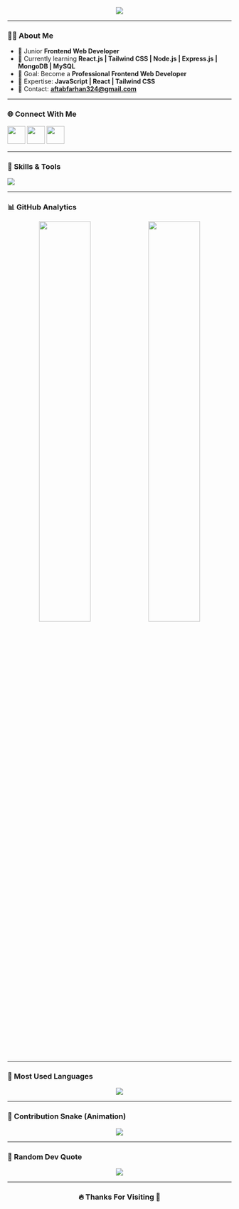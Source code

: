 <!-- Banner / Header -->
<p align="center">
  <img src="https://readme-typing-svg.demolab.com?font=Fira+Code&size=28&pause=1000&color=00C2FF&center=true&vCenter=true&width=650&lines=Hi+%F0%9F%91%8B%2C+I'm+Aftab+Farhan;Full+Stack+Web+Developer;JavaScript+%7C+Node.js+%7C+React+%7C+SQL+%26+MongoDB;Welcome+to+my+GitHub+Profile+💙">
</p>

---

### 👨‍💻 About Me  
- 🚀 Junior **Frontend Web Developer**
- 🌱 Currently learning **React.js | Tailwind CSS | Node.js | Express.js | MongoDB | MySQL**
- 🎯 Goal: Become a **Professional Frontend Web Developer**
- 💬 Expertise: **JavaScript | React | Tailwind CSS**
- 📧 Contact: **aftabfarhan324@gmail.com**


---

### 🌐 Connect With Me  
<p align="left">
<a href="https://facebook.com/" target="_blank"><img width="40px" src="https://skillicons.dev/icons?i=facebook" /></a>
<a href="https://linkedin.com/" target="_blank"><img width="40px" src="https://skillicons.dev/icons?i=linkedin" /></a>
<a href="mailto:aftabfarhan324@gmail.com"><img width="40px" src="https://skillicons.dev/icons?i=gmail" /></a>
</p>

---

### 🧠 Skills & Tools  
<p>
<img src="https://skillicons.dev/icons?i=html,css,js,react,tailwind,nodejs,express,mongodb,mysql,git,github,vscode,postman,figma" />
</p>

---

### 📊 GitHub Analytics  
<p align="center">
  <img width="48%" src="https://github-readme-stats.vercel.app/api?username=aftabfarhanarko&show_icons=true&theme=tokyonight&hide_border=true" />
  <img width="48%" src="https://github-readme-streak-stats.herokuapp.com/?user=aftabfarhanarko&theme=tokyonight&hide_border=true" />
</p>

---

### 🚀 Most Used Languages  
<p align="center">
  <img src="https://github-readme-stats.vercel.app/api/top-langs/?username=aftabfarhanarko&layout=compact&theme=tokyonight&hide_border=true" />
</p>

---

### 🐍 Contribution Snake (Animation)  
<p align="center">
  <img src="https://github.com/aftabfarhanarko/aftabfarhanarko/blob/output/github-contribution-grid-snake.svg" />
</p>

---

### 💫 Random Dev Quote  
<p align="center">
  <img src="https://quotes-github-readme.vercel.app/api?type=horizontal&theme=radical" />
</p>

---

<h3 align="center">🔥 Thanks For Visiting 💙</h3>
